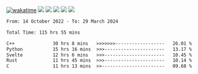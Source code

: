 [![wakatime](https://wakatime.com/badge/user/368879df-dc38-4b1a-86c4-8a2054a0e074.svg)](https://wakatime.com/@368879df-dc38-4b1a-86c4-8a2054a0e074)
<img src="https://img.shields.io/badge/Windows-0078D6?style=flat&logo=Windows&logoColor=white">
<img src="https://img.shields.io/badge/IntelliJ_IDEA-000000.svg?style=flat&logo=IntelliJ-IDEA&logoColor=white">
<img src="https://img.shields.io/badge/CLion-000000.svg?style=flat&logo=CLion&logoColor=white">
<img src="https://img.shields.io/badge/Visual_Studio_Code-007ACC?style=flat&logo=Visual-Studio-Code&logoColor=white">
<img src="https://img.shields.io/badge/Discord-5865F2?label=kano42&style=flat&logo=discord&logoColor=white">
<br>


<!--START_SECTION:waka-->

```txt
From: 14 October 2022 - To: 29 March 2024

Total Time: 115 hrs 55 mins

C++              30 hrs 8 mins   >>>>>>>------------------   26.01 %
Python           15 hrs 16 mins  >>>----------------------   13.17 %
Svelte           12 hrs 6 mins   >>>----------------------   10.45 %
Rust             11 hrs 45 mins  >>>----------------------   10.14 %
C                11 hrs 13 mins  >>-----------------------   09.68 %
```

<!--END_SECTION:waka-->
